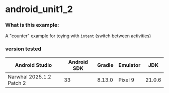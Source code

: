 # android_unit1_2

### What is this example: 

A "counter" example for toying with `intent` (switch between activities)

### version tested
|Android Studio            | Android SDK | Gradle | Emulator |  JDK   |
|--------------------------|-------------|--------|----------|--------|
|Narwhal 2025.1.2 Patch 2  |33           | 8.13.0  | Pixel 9 | 21.0.6 |
